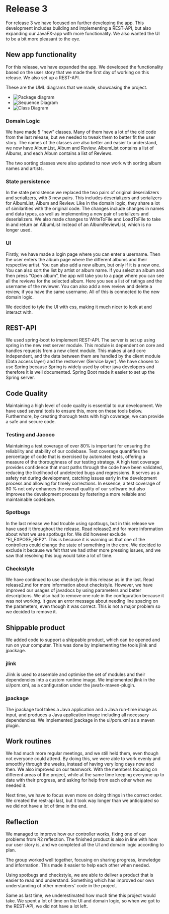 # Release 3

For release 3 we have focused on further developing the app. This development includes building and implementing a REST-API, but also expanding our JavaFX-app with more functionality. We also wanted the UI to be a bit more pleasant to the eye.

## New app functionality

For this release, we have expanded the app. We developed the functionality based on the user story that we made the first day of working on this release. We also set up a REST-API.

These are the UML diagrams that we made, showcasing the project.

- ![Package diagram](<./assets/PackageDiagramR3.png>)
- ![Sequence Diagram](<./assets/SequenceDiagramR3.png>)
- ![Class Diagram](<./assets/ClassDiagramR3.png>)

### Domain Logic

We have made 5 “new” classes. Many of them have a lot of the old code from the last release, but we needed to tweak them to better fit the user story. The names of the classes are also better and easier to understand, we now have AlbumList, Album and Review. AlbumList contains a list of Albums, and each Album contains a list of Reviews.

The two sorting classes were also updated to now work with sorting album names and artists.

### State persistence

In the state persistence we replaced the two pairs of original deserializers and serializers, with 3 new pairs. This includes deserializers and serializers for AlbumList, Album and Review. Like in the domain logic, they share a lot of similarities with the original code. The changes include changes in names and data types, as well as implementing a new pair of serializers and deserializers.
We also made changes to WriteToFile and LoadToFile to take in and return an AlbumList instead of an AlbumReviewList, which is no longer used.

### UI

Firstly, we have made a login page where you can enter a username. Then the user enters the album page where the different albums and their respective artist. You can also add a new album, but only if it is a new one. You can also sort the list by artist or album name. If you select an album and then press “Open album”, the app will take you to a page where you can see all the reviews for the selected album. Here you see a list of ratings and the username of the reviewer. You can also add a new review and delete a review, if you have the same username. All of this is connected to the new domain logic.

We decided to tyle the UI with css, making it much nicer to look at and interact with.

## REST-API

We used spring-boot to implement REST-API. The server is set up using spring in the new rest server module. This module is dependent on core and handles requests from a new client module. This makes ui and core independent, and the data between them are handled by the client module (Data access layer) and the restserver (Service layer).
We have chosen to use Spring because Spring is widely used by other java developers and therefore it is well documented. Spring Boot made it easier to set up the Spring server.

## Code Quality

Maintaining a high level of code quality is essential to our development. We have used several tools to ensure this, more on these tools below. Furthermore, by creating thorough tests with high coverage, we can provide a safe and secure code.

### Testing and Jacoco

Maintaining a test coverage of over 80% is important for ensuring the reliability and stability of our codebase. Test coverage quantifies the percentage of code that is exercised by automated tests, offering a measure of the thoroughness of our testing strategy. A high test coverage provides confidence that most paths through the code have been validated, reducing the likelihood of undetected bugs and regressions. It serves as a safety net during development, catching issues early in the development process and allowing for timely corrections. In essence, a test coverage of 80 % not only enhances the overall quality of our software but also improves the development process by fostering a more reliable and maintainable codebase.

### Spotbugs

In the last release we had trouble using spotbugs, but in this release we have used it throughout the release. Read release2.md for more information about what we use spotbugs for. We did however exclude "EI_EXPOSE_REP2". This is because it is warning us that one of the controllers could change the state of something in the core. We decided to exclude it because we felt that we had other more pressing issues, and we saw that resolving this bug would take a lot of time.

### Checkstyle

We have continued to use checkstyle in this release as in the last. Read release2.md for more information about checkstyle.
However, we have improved our usages of javadocs by using parameters and better descriptions. We also had to remove one rule in the configuration because it was not working. It gave an error message about needing line spacing on the parameters, even though it was correct. This is not a major problem so we decided to remove it.

## Shippable product

We added code to support a shippable product, which can be opened and run on your computer. This was done by implementing the tools jlink and jpackage.

### jlink

Jlink is used to assemble and optimise the set of modules and their dependencies into a custom runtime image. We implemented jlink in the ui/pom.xml, as a configuration under the javafx-maven-plugin.

### jpackage

The jpackage tool takes a Java application and a Java run-time image as input, and produces a Java application image including all necessary dependencies. We implemented jpackage in the ui/pom.xml as a maven plugin.

## Work routines

We had much more regular meetings, and we still held them, even though not everyone could attend. By doing this, we were able to work evenly and smoothly through the weeks, instead of having very long days now and then. We also improved on our teamwork. With the members focusing on different areas of the project, while at the same time keeping everyone up to date with their progress, and asking for help from each other when we needed it.

Next time, we have to focus even more on doing things in the correct order. We created the rest-api last, but it took way longer than we anticipated so we did not have a lot of time in the end.

## Reflection

We managed to improve how our controller works, fixing one of our problems from R2 reflection. The finished product is also in line with how our user story is, and we completed all the UI and domain logic according to plan.

The group worked well together, focusing on sharing progress, knowledge and information. This made it easier to help each other when needed.

Using spotbugs and checkstyle, we are able to deliver a product that is easier to read and understand. Something which has improved our own understanding of other members' code in the project.

Same as last time, we underestimated how much time this project would take. We spent a lot of time on the UI and domain logic, so when we got to the REST-API, we did not have a lot left.

